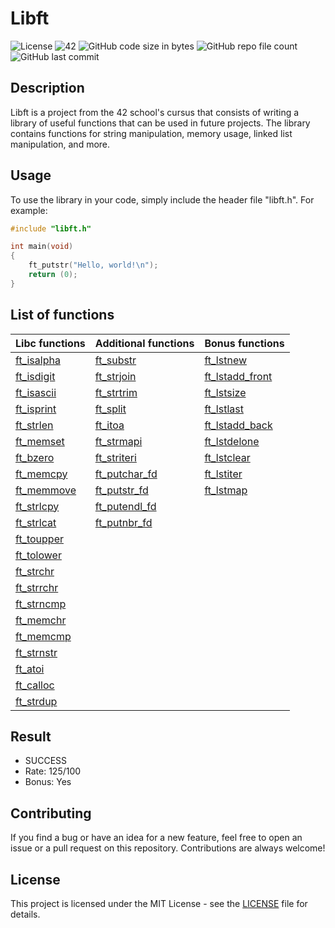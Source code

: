 # Libft
![License](https://img.shields.io/badge/License-MIT-yellow.svg)
![42](https://img.shields.io/badge/42-Libft-blueviolet)
![GitHub code size in bytes](https://img.shields.io/github/languages/code-size/cibermarcoa/42_libft)
![GitHub repo file count](https://img.shields.io/github/directory-file-count/cibermarcoa/42_libft)
![GitHub last commit](https://img.shields.io/github/last-commit/cibermarcoa/42_libft)

## Description
Libft is a project from the 42 school's cursus that consists of writing a library of useful functions that can be used in future projects. The library contains functions for string manipulation, memory usage, linked list manipulation, and more.

## Usage
To use the library in your code, simply include the header file "libft.h". For example:

```c
#include "libft.h"

int main(void)
{
    ft_putstr("Hello, world!\n");
    return (0);
}
```

## List of functions
| Libc functions | Additional functions | Bonus functions |
| - | - | - |
| [ft_isalpha](ft_isalpha.c) | [ft_substr](#ft_substr.c) | [ft_lstnew](#ft_lstnew.c) |
| [ft_isdigit](#ft_isalpha.c) | [ft_strjoin](#ft_strjoin.c) | [ft_lstadd_front](#ft_lstadd_front.c) |
| [ft_isascii](#ft_isascii.c) | [ft_strtrim](#ft_strjoin.c) | [ft_lstsize](#ft_lstsize.c) |
[ft_isprint](#ft_isprint.c) | [ft_split](#ft_split.c) | [ft_lstlast](#ft_lstlast.c) |
[ft_strlen](#ft_strlen.c) | [ft_itoa](#ft_itoa.c) | [ft_lstadd_back](#ft_lstadd_back.c) |
| [ft_memset](#ft_memset.c) | [ft_strmapi](#ft_strmapi.c) | [ft_lstdelone](#ft_lstdelone.c) |
| [ft_bzero](#ft_bzero.c) | [ft_striteri](#ft_striteri.c) | [ft_lstclear](#ft_lstclear.c) |
| [ft_memcpy](#ft_memcpy.c) | [ft_putchar_fd](#ft_putchar_fd.c) | [ft_lstiter](#ft_lstiter.c) |
| [ft_memmove](#ft_memmove.c) | [ft_putstr_fd](#ft_putstr_fd.c) | [ft_lstmap](#ft_lstmap.c) |
| [ft_strlcpy](#ft_strlcpy.c) | [ft_putendl_fd](#ft_putendl_fd.c) |
| [ft_strlcat](#ft_strlcat.c) | [ft_putnbr_fd](#ft_putnbr_fd.c) |
| [ft_toupper](#ft_toupper.c) |
| [ft_tolower](#ft_tolower.c) |
| [ft_strchr](#ft_strchr.c) |
| [ft_strrchr](#ft_strrchr.c) |
| [ft_strncmp](#ft_strncmp.c) |
| [ft_memchr](#ft_memchr.c) |
| [ft_memcmp](#ft_memcmp.c) |
| [ft_strnstr](#ft_strnstr.c) |
| [ft_atoi](#ft_atoi.c) |
| [ft_calloc](#ft_calloc.c) |
| [ft_strdup](#ft_strdup.c) |

## Result
- SUCCESS
- Rate: 125/100
- Bonus: Yes

## Contributing
If you find a bug or have an idea for a new feature, feel free to open an issue or a pull request on this repository. Contributions are always welcome!

## License
This project is licensed under the MIT License - see the [LICENSE](LICENSE) file for details.
